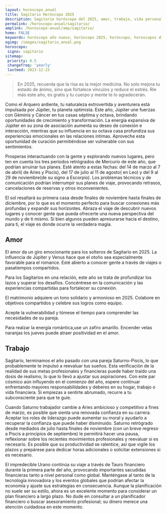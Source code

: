 ```yaml
---
layout: horoscopo_anual
title: Sagitario Horóscopo 2025 
description: Sagitario horóscopo del 2025, amor, trabajo, vida personal. Todas las predicciones para Sagitario 2025 gratis. Disfruta este año nuevo.
permalink: /horoscopo-anual/sagitario/
amplink: /horoscopo-anual/amp/sagitario/
home: FALSE
keywords: horóscopo año nuevo, horóscopo 2025, horóscopo, horoscopos diarios gratis del dia de hoy, horóscopo diario gratis,horóscopo ano nuevo 2025, horóscopo esperanza gracia, horoscopo Sagitario 2025, horoscop, horóscopos gratis, horoscopo Sagitario, horoscopo Sagitario 2025 gratis, Tarot, Astrologia, Zodíaco, Sagitario, horoscopo gratis,tarot en femenino,videncia gratuita,horoscopos gratuitos,horóscopos, astrologia,videncia gratis
ogimg: /images/sagitario_anual.png
horoscopo:
 signo: sagitario
sitemap:
 priority: 0.5
 changefreq: 'yearly'
 lastmod: 2023-12-23
---
```





> En 2025, recuerda que la risa es la mejor medicina. No solo mejora tu estado de ánimo, sino que fortalece vínculos y reduce el estrés. Ríe más este año, es gratis y tu cuerpo y mente te lo agradecerán.


Como el Arquero ardiente, tu naturaleza extrovertida y aventurera está impulsada por Júpiter, tu planeta optimista. Este año, Júpiter une fuerzas con Géminis y Cáncer en tus casas séptima y octava, brindando oportunidades de crecimiento y transformación. La energía expansiva de Júpiter en su zona de asociación aumenta su deseo de conexión e interacción, mientras que su influencia en su octava casa profundiza sus experiencias emocionales en las relaciones íntimas. Aproveche esta oportunidad de curación permitiéndose ser vulnerable con sus sentimientos.

Prosperas interactuando con la gente y explorando nuevos lugares, pero ten en cuenta los tres períodos retrógrados de Mercurio de este año, que podrían arruinar tus planes. Esté atento a estas fechas: del 14 de marzo al 7 de abril( de Aries y Piscis), del 17 de julio al 11 de agosto( en Leo) y del 9 al 29 de noviembre(de su signo a Escorpio). Los problemas técnicos y de comunicación podrían interrumpir sus planes de viaje, provocando retrasos, cancelaciones de reservas y otros inconvenientes.

El sol resaltará su primera casa desde finales de noviembre hasta finales de diciembre, por lo que es el momento perfecto para buscar conexiones más profundas y expandir sus horizontes. Abraza el viaje de descubrir nuevos lugares y conocer gente que pueda ofrecerte una nueva perspectiva del mundo y de ti mismo. Si bien algunos pueden apresurarse hacia el destino, para ti, el viaje es donde ocurre la verdadera magia.

## Amor

El amor da un giro emocionante para los solteros de Sagitario en 2025. La influencia de Júpiter y Venus hace que el otoño sea especialmente favorable para el romance. Esté abierto a conocer gente a través de viajes o pasatiempos compartidos.

Para los Sagitarios en una relación, este año se trata de profundizar los lazos y superar los desafíos. Concéntrese en la comunicación y las experiencias compartidas para fortalecer su conexión.

El matrimonio adquiere un tono solidario y armonioso en 2025. Colabore en objetivos compartidos y celebre sus logros como equipo.

Acepte la vulnerabilidad y tómese el tiempo para comprender las necesidades de su pareja.

Para realzar la energía romántica,use un zafiro amarillo. Encender velas naranjas los jueves puede atraer positividad en el amor.

## Trabajo

Sagitario, terminamos el año pasado con una pareja Saturno-Piscis, lo que probablemente te impulsó a reevaluar tus sueños. Esta verificación de la realidad de sus metas profesionales y financieras puede haber traído una dosis de realismo, lo que lo llevó a ajustar sus aspiraciones. Con este par cósmico aún influyendo en el comienzo del año, espere continuar enfrentando mayores responsabilidades y deberes en su hogar, trabajo o vida financiera. Si empiezas a sentirte abrumado, recurre a tu subconsciente para que te guíe.

Cuando Saturno trabajador cambie a Aries ambicioso y competitivo a fines de marzo, es posible que sienta una renovada confianza en su carrera. Aceptar los roles de liderazgo puede aumentar su moral y ayudarlo a recuperar la confianza que puede haber disminuido. Saturno retrógrado desde mediados de julio hasta finales de noviembre (con un breve regreso a Piscis a principios de septiembre) le permitirá hacer una pausa, reflexionar sobre los recientes movimientos profesionales y reevaluar si es necesario. Es posible que su productividad se ralentice, así que vigile los plazos y prepárese para dedicar horas adicionales o solicitar extensiones si es necesario.

El impredecible Urano continúa su viaje a través de Tauro financiero durante la primera parte del año, provocando importantes sacudidas financieras tanto a nivel personal como global. Manténgase al tanto de la tecnología innovadora y los eventos globales que podrían afectar la economía y ajuste sus estrategias en consecuencia. Aunque la planificación no suele ser su estilo, ahora es un excelente momento para considerar un plan financiero a largo plazo. No dude en consultar a un planificador financiero o buscar asesoramiento profesional; su dinero merece una atención cuidadosa en este momento.
